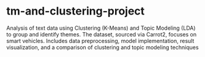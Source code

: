 # tm-and-clustering-project
Analysis of text data using Clustering (K-Means) and Topic Modeling (LDA) to group and identify themes. The dataset, sourced via Carrot2, focuses on smart vehicles. Includes data preprocessing, model implementation, result visualization, and a comparison of clustering and topic modeling techniques
